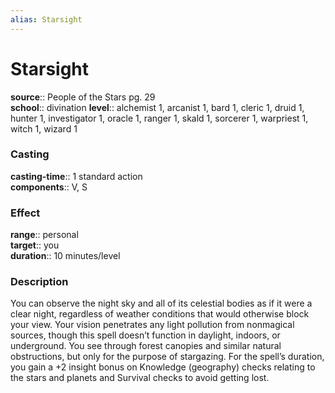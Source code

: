 ```yaml
---
alias: Starsight
---
```


# Starsight 

**source**:: People of the Stars pg. 29  
**school**:: divination
**level**:: alchemist 1, arcanist 1, bard 1, cleric 1, druid 1, hunter 1, investigator 1, oracle 1, ranger 1, skald 1, sorcerer 1, warpriest 1, witch 1, wizard 1

### Casting 

**casting-time**:: 1 standard action  
**components**:: V, S

### Effect 

**range**:: personal  
**target**:: you  
**duration**:: 10 minutes/level

### Description 

You can observe the night sky and all of its celestial bodies as if it were a clear night, regardless of weather conditions that would otherwise block your view. Your vision penetrates any light pollution from nonmagical sources, though this spell doesn’t function in daylight, indoors, or underground. You see through forest canopies and similar natural obstructions, but only for the purpose of stargazing. For the spell’s duration, you gain a +2 insight bonus on Knowledge (geography) checks relating to the stars and planets and Survival checks to avoid getting lost.
